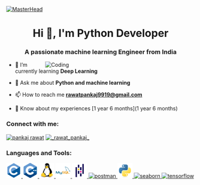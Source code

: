 [![MasterHead](https://media.licdn.com/dms/image/C5116AQHFQHQGoESzcA/profile-displaybackgroundimage-shrink_350_1400/0/1565160023506?e=1676505600&v=beta&t=lEuRHO6UjO7c3hs5Ce6bEK4em4jfDzVCCrdT6g4GYR8)](https://PankajR1998.io)
<h1 align="center">Hi 👋, I'm Python Developer</h1>
<h3 align="center">A passionate machine learning Engineer from India</h3>
<image align="right" alt="Coding" width="400" src="https://lirp.cdn-website.com/2b5a0c72/dms3rep/multi/opt/Enhance-640w.gif">

- 🌱 I’m currently learning **Deep Learning**

- 💬 Ask me about **Python and machine learning**

- 📫 How to reach me **rawatpankaj9919@gmail.com**

- 📄 Know about my experiences [1 year 6 months](1 year 6 months)

<h3 align="left">Connect with me:</h3>
<p align="left">
<a href="https://linkedin.com/in/pankaj rawat" target="blank"><img align="center" src="https://raw.githubusercontent.com/rahuldkjain/github-profile-readme-generator/master/src/images/icons/Social/linked-in-alt.svg" alt="pankaj rawat" height="30" width="40" /></a>
<a href="https://instagram.com/_rawat_pankaj_" target="blank"><img align="center" src="https://raw.githubusercontent.com/rahuldkjain/github-profile-readme-generator/master/src/images/icons/Social/instagram.svg" alt="_rawat_pankaj_" height="30" width="40" /></a>
</p>

<h3 align="left">Languages and Tools:</h3>
<p align="left"> <a href="https://www.cprogramming.com/" target="_blank" rel="noreferrer"> <img src="https://raw.githubusercontent.com/devicons/devicon/master/icons/c/c-original.svg" alt="c" width="40" height="40"/> </a> <a href="https://www.w3schools.com/cpp/" target="_blank" rel="noreferrer"> <img src="https://raw.githubusercontent.com/devicons/devicon/master/icons/cplusplus/cplusplus-original.svg" alt="cplusplus" width="40" height="40"/> </a> <a href="https://www.linux.org/" target="_blank" rel="noreferrer"> <img src="https://raw.githubusercontent.com/devicons/devicon/master/icons/linux/linux-original.svg" alt="linux" width="40" height="40"/> </a> <a href="https://www.mysql.com/" target="_blank" rel="noreferrer"> <img src="https://raw.githubusercontent.com/devicons/devicon/master/icons/mysql/mysql-original-wordmark.svg" alt="mysql" width="40" height="40"/> </a> <a href="https://pandas.pydata.org/" target="_blank" rel="noreferrer"> <img src="https://raw.githubusercontent.com/devicons/devicon/2ae2a900d2f041da66e950e4d48052658d850630/icons/pandas/pandas-original.svg" alt="pandas" width="40" height="40"/> </a> <a href="https://postman.com" target="_blank" rel="noreferrer"> <img src="https://www.vectorlogo.zone/logos/getpostman/getpostman-icon.svg" alt="postman" width="40" height="40"/> </a> <a href="https://www.python.org" target="_blank" rel="noreferrer"> <img src="https://raw.githubusercontent.com/devicons/devicon/master/icons/python/python-original.svg" alt="python" width="40" height="40"/> </a> <a href="https://seaborn.pydata.org/" target="_blank" rel="noreferrer"> <img src="https://seaborn.pydata.org/_images/logo-mark-lightbg.svg" alt="seaborn" width="40" height="40"/> </a> <a href="https://www.tensorflow.org" target="_blank" rel="noreferrer"> <img src="https://www.vectorlogo.zone/logos/tensorflow/tensorflow-icon.svg" alt="tensorflow" width="40" height="40"/> </a> </p>
